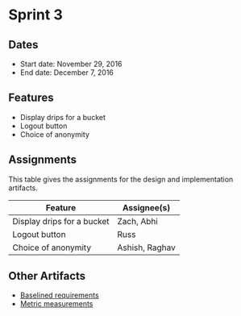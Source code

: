 # Sprint 3

## Dates
* Start date: November 29, 2016
* End date: December 7, 2016

## Features
* Display drips for a bucket
* Logout button
* Choice of anonymity


## Assignments

This table gives the assignments for the design and implementation artifacts.

Feature | Assignee(s)
--- | ---
Display drips for a bucket | Zach, Abhi
Logout button | Russ
Choice of anonymity | Ashish, Raghav

## Other Artifacts
* [Baselined requirements](./baselined-requirements.pdf)
* [Metric measurements](./metrics.md)